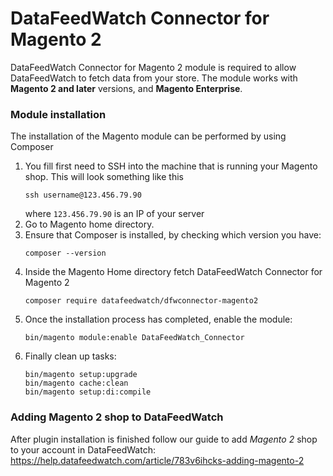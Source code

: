# DataFeedWatch Connector for Magento 2

DataFeedWatch Connector for Magento 2 module is required to allow DataFeedWatch to fetch data from your store.
The module works with **Magento 2 and later** versions, and **Magento Enterprise**.

### Module installation
The installation of the Magento module can be performed by using Composer

1. You fill first need to SSH into the machine that is running your Magento shop. This will look something like this
    ```
    ssh username@123.456.79.90
    ```
    where `123.456.79.90` is an IP of your server
2. Go to Magento home directory.
3. Ensure that Composer is installed, by checking which version you have:
    ```
   composer --version
    ```
4. Inside the Magento Home directory fetch DataFeedWatch Connector for Magento 2
    ```
    composer require datafeedwatch/dfwconnector-magento2
    ```
5. Once the installation process has completed, enable the module:
    ```
    bin/magento module:enable DataFeedWatch_Connector
    ```
6. Finally clean up tasks:
    ```
    bin/magento setup:upgrade
    bin/magento cache:clean
    bin/magento setup:di:compile
    ```

### Adding Magento 2 shop to DataFeedWatch

After plugin installation is finished follow our guide to add *Magento 2* shop to your account in DataFeedWatch:
https://help.datafeedwatch.com/article/783v6ihcks-adding-magento-2

